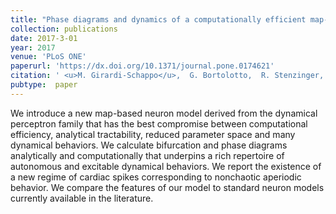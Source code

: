 ```yaml
---
title: "Phase diagrams and dynamics of a computationally efficient map-based neuron model"
collection: publications
date: 2017-3-01
year: 2017
venue: 'PLoS ONE'
paperurl: 'https://dx.doi.org/10.1371/journal.pone.0174621'
citation: ' <u>M. Girardi-Schappo</u>,  G. Bortolotto,  R. Stenzinger,  J. Gonsalves,  M. Tragtenberg, &quot;Phase diagrams and dynamics of a computationally efficient map-based neuron model.&quot; PLoS ONE, 2017.'
pubtype:  paper
---
```

We introduce a new map-based neuron model derived from the dynamical perceptron family that has the best compromise between computational efficiency, analytical tractability, reduced parameter space and many dynamical behaviors. We calculate bifurcation and phase diagrams analytically and computationally that underpins a rich repertoire of autonomous and excitable dynamical behaviors. We report the existence of a new regime of cardiac spikes corresponding to nonchaotic aperiodic behavior. We compare the features of our model to standard neuron models currently available in the literature.